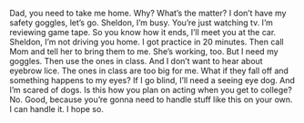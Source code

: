 
Dad, you need to take me home.
Why? What’s the matter?
I don’t have my safety goggles, let’s go.
Sheldon, I’m busy.
You’re just watching tv.
I’m reviewing game tape.
So you know how it ends,
I’ll meet you at the car.
Sheldon, I’m not driving you home.
I got practice in 20 minutes.
Then call Mom and tell her to bring them to me.
She’s working, too.
But I need my goggles.
Then use the ones in class.
And I don’t want to hear about eyebrow lice.
The ones in class are too big for me.
What if they fall off and something happens to my eyes?
If I go blind, I’ll need a seeing eye dog.
And I’m  scared of dogs.
Is this how you plan on acting when you get to college?
No.
Good, because you’re gonna need to handle stuff like this on your own.
I can handle it.
I hope so.

